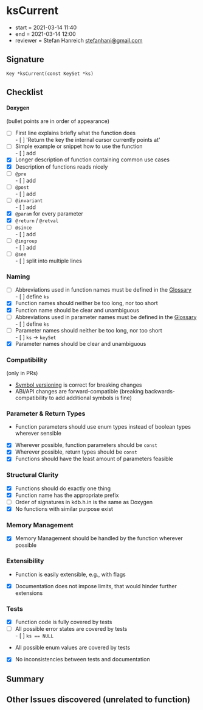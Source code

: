 # ksCurrent

- start = 2021-03-14 11:40
- end = 2021-03-14 12:00
- reviewer = Stefan Hanreich <stefanhani@gmail.com>

## Signature

`Key *ksCurrent(const KeySet *ks)`

## Checklist

#### Doxygen

(bullet points are in order of appearance)

- [ ] First line explains briefly what the function does  
      - [ ] 'Return the key the internal cursor currently points at'
- [ ] Simple example or snippet how to use the function  
      - [ ] add
- [x] Longer description of function containing common use cases
- [x] Description of functions reads nicely
- [ ] `@pre`  
      - [ ] add
- [ ] `@post`  
      - [ ] add
- [ ] `@invariant`  
      - [ ] add
- [x] `@param` for every parameter
- [x] `@return` / `@retval`
- [ ] `@since`  
      - [ ] add
- [ ] `@ingroup`  
      - [ ] add
- [ ] `@see`  
      - [ ] split into multiple lines

### Naming

- [ ] Abbreviations used in function names must be defined in the
      [Glossary](/doc/help/elektra-glossary.md)  
      - [ ] define `ks`
- [x] Function names should neither be too long, nor too short
- [x] Function name should be clear and unambiguous
- [ ] Abbreviations used in parameter names must be defined in the
      [Glossary](/doc/help/elektra-glossary.md)  
      - [ ] define `ks`
- [ ] Parameter names should neither be too long, nor too short  
      - [ ] `ks` -> `keySet`
- [x] Parameter names should be clear and unambiguous

### Compatibility

(only in PRs)

- [Symbol versioning](/doc/dev/symbol-versioning.md)
      is correct for breaking changes
- ABI/API changes are forward-compatible (breaking backwards-compatibility
      to add additional symbols is fine)

### Parameter & Return Types

- Function parameters should use enum types instead of boolean types
      wherever sensible
- [x] Wherever possible, function parameters should be `const`
- [x] Wherever possible, return types should be `const`
- [x] Functions should have the least amount of parameters feasible

### Structural Clarity

- [x] Functions should do exactly one thing
- [x] Function name has the appropriate prefix
- [ ] Order of signatures in kdb.h.in is the same as Doxygen
- [x] No functions with similar purpose exist

### Memory Management

- [x] Memory Management should be handled by the function wherever possible

### Extensibility

- Function is easily extensible, e.g., with flags
- [x] Documentation does not impose limits, that would hinder further extensions

### Tests

- [x] Function code is fully covered by tests
- [ ] All possible error states are covered by tests  
      - [ ] `ks == NULL`
- All possible enum values are covered by tests
- [x] No inconsistencies between tests and documentation

## Summary

## Other Issues discovered (unrelated to function)
